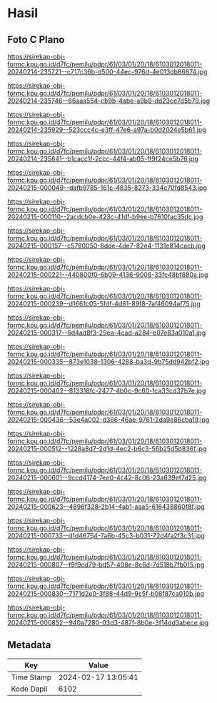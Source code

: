 # Hasil

## Foto C Plano

https://sirekap-obj-formc.kpu.go.id/d7fc/pemilu/pdpr/61/03/01/20/18/6103012018011-20240214-235721--c717c36b-d500-44ec-976d-4e013db86874.jpg

https://sirekap-obj-formc.kpu.go.id/d7fc/pemilu/pdpr/61/03/01/20/18/6103012018011-20240214-235746--66aaa554-cb9b-4abe-a9b9-dd23ce7d5b79.jpg

https://sirekap-obj-formc.kpu.go.id/d7fc/pemilu/pdpr/61/03/01/20/18/6103012018011-20240214-235929--523ccc4c-e3ff-47e6-a97a-b0d2024e5b61.jpg

https://sirekap-obj-formc.kpu.go.id/d7fc/pemilu/pdpr/61/03/01/20/18/6103012018011-20240214-235841--b1cacc1f-2ccc-44f4-ab05-ff9f24ce5b76.jpg

https://sirekap-obj-formc.kpu.go.id/d7fc/pemilu/pdpr/61/03/01/20/18/6103012018011-20240215-000049--dafb9785-161c-4835-8273-334c70fd8543.jpg

https://sirekap-obj-formc.kpu.go.id/d7fc/pemilu/pdpr/61/03/01/20/18/6103012018011-20240215-000110--2acdcb0e-423c-41df-b9ee-b7610fac35dc.jpg

https://sirekap-obj-formc.kpu.go.id/d7fc/pemilu/pdpr/61/03/01/20/18/6103012018011-20240215-000157--c5780050-8dde-4de7-82e4-1131e814cacb.jpg

https://sirekap-obj-formc.kpu.go.id/d7fc/pemilu/pdpr/61/03/01/20/18/6103012018011-20240215-000221--440800f0-6b09-4136-9008-33fc48bf880a.jpg

https://sirekap-obj-formc.kpu.go.id/d7fc/pemilu/pdpr/61/03/01/20/18/6103012018011-20240215-000239--d1661c05-5fdf-4d61-89f8-7af46094af75.jpg

https://sirekap-obj-formc.kpu.go.id/d7fc/pemilu/pdpr/61/03/01/20/18/6103012018011-20240215-000317--6d4ad8f3-29ea-4cad-a284-e07e83a010a1.jpg

https://sirekap-obj-formc.kpu.go.id/d7fc/pemilu/pdpr/61/03/01/20/18/6103012018011-20240215-000335--873e1038-1306-4288-ba3d-9b75dd942bf2.jpg

https://sirekap-obj-formc.kpu.go.id/d7fc/pemilu/pdpr/61/03/01/20/18/6103012018011-20240215-000402--813318fc-2477-4b0c-9c60-fca33cd37b7e.jpg

https://sirekap-obj-formc.kpu.go.id/d7fc/pemilu/pdpr/61/03/01/20/18/6103012018011-20240215-000436--53e4a002-d366-46ae-9761-2da9e86cba19.jpg

https://sirekap-obj-formc.kpu.go.id/d7fc/pemilu/pdpr/61/03/01/20/18/6103012018011-20240215-000512--1228a8d7-2d1d-4ec2-b6c3-56b25d5b836f.jpg

https://sirekap-obj-formc.kpu.go.id/d7fc/pemilu/pdpr/61/03/01/20/18/6103012018011-20240215-000601--9ccd4174-7ee0-4c42-8c06-23a639ef7d25.jpg

https://sirekap-obj-formc.kpu.go.id/d7fc/pemilu/pdpr/61/03/01/20/18/6103012018011-20240215-000623--4896f328-2b14-4ab1-aaa5-616438860f8f.jpg

https://sirekap-obj-formc.kpu.go.id/d7fc/pemilu/pdpr/61/03/01/20/18/6103012018011-20240215-000733--d1d46754-7a6b-45c3-b031-72d4fa2f3c31.jpg

https://sirekap-obj-formc.kpu.go.id/d7fc/pemilu/pdpr/61/03/01/20/18/6103012018011-20240215-000807--f9f9cd79-bd57-408e-8c6d-7d518b7fb015.jpg

https://sirekap-obj-formc.kpu.go.id/d7fc/pemilu/pdpr/61/03/01/20/18/6103012018011-20240215-000830--7171d2e0-3f88-44d9-9c5f-b08f87ca010b.jpg

https://sirekap-obj-formc.kpu.go.id/d7fc/pemilu/pdpr/61/03/01/20/18/6103012018011-20240215-000852--940a7280-03d3-487f-8b0e-3f14dd3abece.jpg


## Metadata

| Key        | Value               |
| ---------- | ------------------- |
| Time Stamp | 2024-02-17 13:05:41 |
| Kode Dapil | 6102                |




